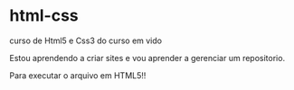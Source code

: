 # html-css
 curso de Html5 e Css3 do curso em vido
 
Estou aprendendo a criar sites e vou aprender a gerenciar um repositorio.


<a href="caixa01.html"></a>Para executar o arquivo em HTML5!!
